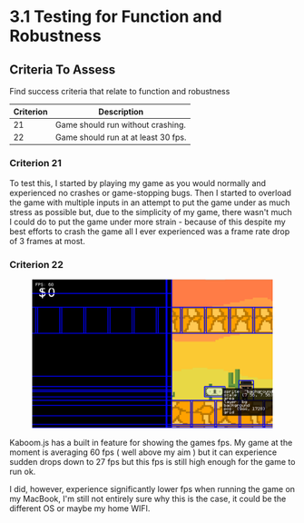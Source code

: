 # 3.1 Testing for Function and Robustness

## Criteria To Assess

Find success criteria that relate to function and robustness

| Criterion | Description                         |
| --------- | ----------------------------------- |
| 21        | Game should run without crashing.   |
| 22        | Game should run at at least 30 fps. |

### Criterion 21

To test this, I started by playing my game as you would normally and experienced no crashes or game-stopping bugs. Then I started to overload the game with multiple inputs in an attempt to put the game under as much stress as possible but, due to the simplicity of my game, there wasn't much I could do to put the game under more strain - because of this despite my best efforts to crash the game all I ever experienced was a frame rate drop of 3 frames at most.&#x20;

### Criterion 22&#x20;

<figure><img src="../.gitbook/assets/image (2).png" alt=""><figcaption></figcaption></figure>

Kaboom.js has a built in feature for showing the games fps. My game at the moment is averaging 60 fps ( well above my aim ) but it can experience sudden drops down to 27 fps but this fps is still high enough for the game to run ok.&#x20;

I did, however, experience significantly lower fps when running the game on my MacBook, I'm still not entirely sure why this is the case, it could be the different OS or maybe my home WIFI. &#x20;















&#x20;

###
